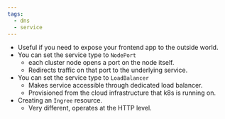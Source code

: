 ```yaml
---
tags:
  - dns
  - service
---
```

- Useful if you need to expose your frontend app to the outside world.
- You can set the service type to `NodePort`
	- each cluster node opens a port on the node itself. 
	- Redirects traffic on that port to the underlying service.
- You can set the service type to `LoadBalancer`
	- Makes service accessible through dedicated load balancer.
	- Provisioned from the cloud infrastructure that k8s is running on.
- Creating an `Ingree` resource.
	- Very different, operates at the HTTP level.  



